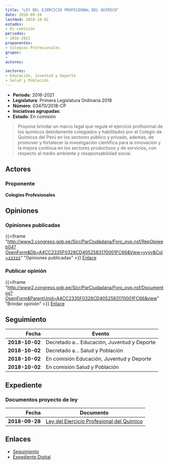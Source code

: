 ```yaml
---
title: "LEY DEL EJERCICIO PROFESIONAL DEL QUÍMICO"
date: 2018-09-28
lastmod: 2018-10-02
estados:
- En comisión
periodos:
- 2016-2021
proponentes:
- Colegios Profesionales
grupos:
- 
autores:

sectores:
- Educación, Juventud y Deporte
- Salud y Población
---
```

- **Periodo**: 2016-2021
- **Legislatura**: Primera Legislatura Ordinaria 2018
- **Número**: 03470/2018-CP
- **Iniciativas agrupadas**: 
- **Estado**: En comisión

> Propone brindar un marco legal que regule el ejercicio profesional de los químicos debidamente colegiados y habilitados por el Colegio de Químicos del Perú en los sectores público y privado, además, de promover y fortalecer la investigación científica para la innovación y la mejora continua en los sectores productivos y de servicios, con respecto al medio ambiente y resaponsabilidad social.


## Actores

### Proponente

**Colegios Profesionales**

## Opiniones

### Opiniones publicadas

{{<iframe "http://www2.congreso.gob.pe/Sicr/ParCiudadana/Foro_pvp.nsf/RepOpiweb04?OpenForm&Db=A4CC2335F0328CD4052583170001FC66&View=yyyy&Col=zzzzz" "Opiniones publicadas" >}}
[Enlace](http://www2.congreso.gob.pe/Sicr/ParCiudadana/Foro_pvp.nsf/RepOpiweb04?OpenForm&Db=A4CC2335F0328CD4052583170001FC66&View=yyyy&Col=zzzzz)

### Publicar opinión

{{<iframe "http://www2.congreso.gob.pe/Sicr/ParCiudadana/Foro_pvp.nsf/Documentos?OpenForm&ParentUnid=A4CC2335F0328CD4052583170001FC66&view" "Brindar opinión" >}}
[Enlace](http://www2.congreso.gob.pe/Sicr/ParCiudadana/Foro_pvp.nsf/Documentos?OpenForm&ParentUnid=A4CC2335F0328CD4052583170001FC66&view)


## Seguimiento

| Fecha | Evento |
|------:|--------|
| **2018-10-02** | Decretado a... Educación, Juventud y Deporte |
| **2018-10-02** | Decretado a... Salud y Población |
| **2018-10-02** | En comisión Educación, Juventud y Deporte |
| **2018-10-02** | En comisión Salud y Población |

## Expediente

### Documentos proyecto de ley

| Fecha | Documento |
|------:|-----------|
| **2018-09-28** | [Ley del Ejercicio Profesional del Químico](http://www.leyes.congreso.gob.pe/Documentos/2016_2021/Proyectos_de_Ley_y_de_Resoluciones_Legislativas/PL0347020180928.pdf) |

## Enlaces

- [Seguimiento](http://www2.congreso.gob.pe/Sicr/TraDocEstProc/CLProLey2016.nsf/f7fff46988ca05b1052578e100829cc7/faec93b0bca91b610525831900541e78?OpenDocument)
- [Expediente Digital](http://www2.congreso.gob.pe/Sicr/TraDocEstProc/Expvirt_2011.nsf/visbusqptramdoc1621/03470?opendocument)

